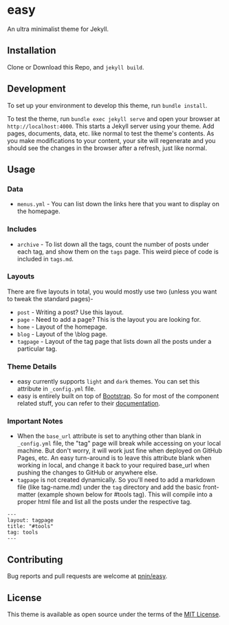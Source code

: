# easy

An ultra minimalist theme for Jekyll.

## Installation

Clone or Download this Repo, and `jekyll build`.

## Development

To set up your environment to develop this theme, run `bundle install`.

To test the theme, run `bundle exec jekyll serve` and open your browser at `http://localhost:4000`. This starts a Jekyll server using your theme. Add pages, documents, data, etc. like normal to test the theme's contents. As you make modifications to your content, your site will regenerate and you should see the changes in the browser after a refresh, just like normal.

## Usage

### Data

+ `menus.yml` - You can list down the links here that you want to display on the homepage.

### Includes

+ `archive` - To list down all the tags, count the number of posts under each tag, and show them on the `tags` page. This weird piece of code is included in `tags.md`. 

### Layouts

There are five layouts in total, you would mostly use two (unless you want to tweak the standard pages)-
+ `post` - Writing a post? Use this layout.
+ `page` - Need to add a page? This is the layout you are looking for.
+ `home` - Layout of the homepage.
+ `blog` - Layout of the \blog page.
+ `tagpage` - Layout of the tag page that lists down all the posts under a particular tag.

### Theme Details

+ easy currently supports `light` and `dark` themes. You can set this attribute in `_config.yml` file.
+ easy is entirely built on top of [Bootstrap](https://github.com/twbs/bootstrap). So for most of the component related stuff, you can refer to their [documentation](https://getbootstrap.com/docs/5.2/components/).

### Important Notes

+ When the `base_url` attribute is set to anything other than blank in `_config.yml` file, the "tag" page will break while accessing on your local machine. But don't worry, it will work just fine when deployed on GitHub Pages, etc. An easy turn-around is to leave this attribute blank when working in local, and change it back to your required base_url when pushing the changes to GitHub or anywhere else.
+ `tagpage` is not created dynamically. So you'll need to add a markdown file (like tag-name.md) under the `tag` directory and add the basic front-matter (example shown below for #tools tag). This will compile into a proper html file and list all the posts under the respective tag.

```
---
layout: tagpage
title: "#tools"
tag: tools
---
```

## Contributing

Bug reports and pull requests are welcome at [pnin/easy](https://github.com/pnin/easy).

## License

This theme is available as open source under the terms of the [MIT License](https://opensource.org/licenses/MIT).